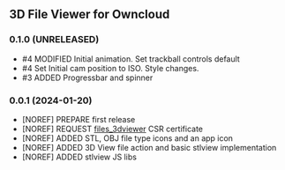 ## 3D File Viewer for Owncloud

### 0.1.0 (UNRELEASED)
* #4 MODIFIED Initial animation. Set trackball controls default
* #4 Set Initial cam position to ISO. Style changes.
* #3 ADDED Progressbar and spinner

### 0.0.1 (2024-01-20)
* [NOREF] PREPARE first release
* [NOREF] REQUEST [files_3dviewer](https://github.com/owncloud/appstore-issues/issues/183) CSR certificate 
* [NOREF] ADDED STL, OBJ file type icons and an app icon
* [NOREF] ADDED 3D View file action and basic stlview implementation
* [NOREF] ADDED stlview JS libs